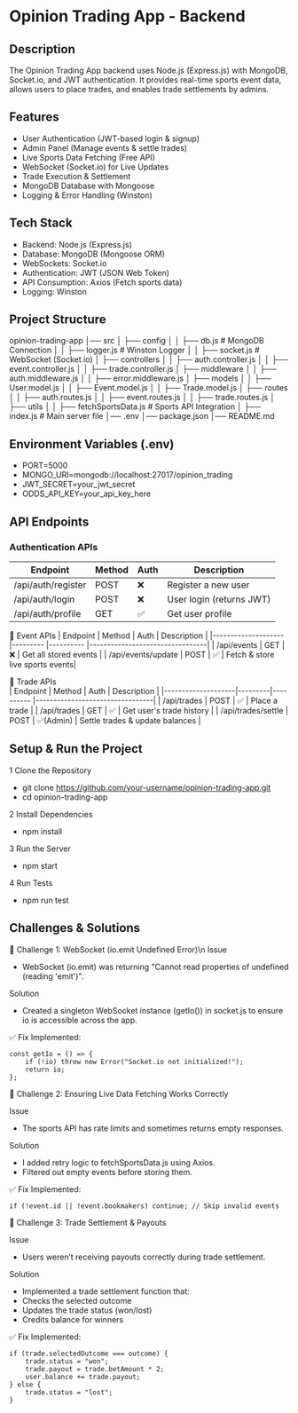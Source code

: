 # Opinion Trading App - Backend

## Description
The Opinion Trading App backend uses Node.js (Express.js) with MongoDB, Socket.io, and JWT authentication. It provides real-time sports event data, allows users to place trades, and enables trade settlements by admins.

## Features
- User Authentication (JWT-based login & signup)
- Admin Panel (Manage events & settle trades)
- Live Sports Data Fetching (Free API)
- WebSocket (Socket.io) for Live Updates
- Trade Execution & Settlement
- MongoDB Database with Mongoose
- Logging & Error Handling (Winston)


## Tech Stack
- Backend: Node.js (Express.js)
- Database: MongoDB (Mongoose ORM)
- WebSockets: Socket.io
- Authentication: JWT (JSON Web Token)
- API Consumption: Axios (Fetch sports data)
- Logging: Winston


## Project Structure
opinion-trading-app
│── src
│   ├── config
│   │   ├── db.js           # MongoDB Connection
│   │   ├── logger.js       # Winston Logger
│   │   ├── socket.js       # WebSocket (Socket.io)
│   ├── controllers
│   │   ├── auth.controller.js
│   │   ├── event.controller.js
│   │   ├── trade.controller.js
│   ├── middleware
│   │   ├── auth.middleware.js
│   │   ├── error.middleware.js
│   ├── models
│   │   ├── User.model.js
│   │   ├── Event.model.js
│   │   ├── Trade.model.js
│   ├── routes
│   │   ├── auth.routes.js
│   │   ├── event.routes.js
│   │   ├── trade.routes.js
│   ├── utils
│   │   ├── fetchSportsData.js  # Sports API Integration
│   ├── index.js  # Main server file
│── .env
│── package.json
│── README.md


## Environment Variables (.env)

- PORT=5000
- MONGO_URI=mongodb://localhost:27017/opinion_trading
- JWT_SECRET=your_jwt_secret
- ODDS_API_KEY=your_api_key_here


## API Endpoints

### Authentication APIs
| Endpoint           | Method  | Auth      | Description                    |
|--------------------|---------|----------|---------------------------------|
| /api/auth/register | POST    | ❌       | Register a new user             |
| /api/auth/login    | POST    | ❌       | User login (returns JWT)        |
| /api/auth/profile  | GET     | ✅       | Get user profile                |



🔹 Event APIs
| Endpoint            | Method    | Auth      | Description                     |
|-------------------- |---------  |---------- |---------------------------------|
| /api/events         | GET       | ❌        | Get all stored events           |
| /api/events/update  | POST      | ✅        | Fetch & store live sports events|



🔹 Trade APIs   
| Endpoint           | Method  | Auth      | Description                     |
|--------------------|---------|---------- |---------------------------------|
| /api/trades        | POST    | ✅        | Place a trade                   |
| /api/trades        | GET     | ✅        | Get user's trade history        |
| /api/trades/settle | POST    | ✅(Admin) | Settle trades & update balances |



## Setup & Run the Project

1️ Clone the Repository
- git clone https://github.com/your-username/opinion-trading-app.git
- cd opinion-trading-app

2️ Install Dependencies
-  npm install

3️ Run the Server
-  npm start

4️ Run Tests
-  npm run test



## Challenges & Solutions
🛑 Challenge 1: WebSocket (io.emit Undefined Error)\n
   Issue
- WebSocket (io.emit) was returning "Cannot read properties of undefined (reading 'emit')".

Solution
- Created a singleton WebSocket instance (getIo()) in socket.js to ensure io is accessible across the app.

✅ Fix Implemented:
```
const getIo = () => {
    if (!io) throw new Error("Socket.io not initialized!");
    return io;
};
```

🛑 Challenge 2: Ensuring Live Data Fetching Works Correctly

Issue
- The sports API has rate limits and sometimes returns empty responses.

Solution
- I added retry logic to fetchSportsData.js using Axios.
- Filtered out empty events before storing them.

✅ Fix Implemented:

```
if (!event.id || !event.bookmakers) continue; // Skip invalid events
```


🛑 Challenge 3: Trade Settlement & Payouts

Issue
- Users weren’t receiving payouts correctly during trade settlement.

Solution
- Implemented a trade settlement function that:
- Checks the selected outcome
- Updates the trade status (won/lost)
- Credits balance for winners

✅ Fix Implemented:

```
if (trade.selectedOutcome === outcome) {
    trade.status = "won";
    trade.payout = trade.betAmount * 2;
    user.balance += trade.payout;
} else {
    trade.status = "lost";
}

```
